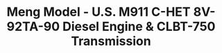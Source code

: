 ---
layout: product
title: "Meng Model - U.S. M911 C-HET 8V-92TA-90 Diesel Engine & CLBT-750 Transmission"
price: "6100" 
desc: "N/A"
img_path: "/assets/img/MM-SPS-055.jpg"
brand: "N/A"
available: false
special_offer: false
new: false
soon: false
cat: "010000"
subcat: "011000"
subsubcat: "0N/A"
sifra: "MM-SPS-055"
---